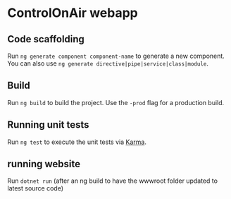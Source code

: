 # ControlOnAir webapp

## Code scaffolding

Run `ng generate component component-name` to generate a new component. You can also use `ng generate directive|pipe|service|class|module`.

## Build

Run `ng build` to build the project. Use the `-prod` flag for a production build.

## Running unit tests

Run `ng test` to execute the unit tests via [Karma](https://karma-runner.github.io).

## running website

Run `dotnet run` (after an ng build to have the wwwroot folder updated to latest source code) 


